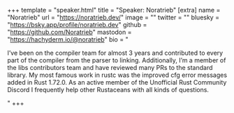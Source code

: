 +++
template = "speaker.html"
title = "Speaker: Noratrieb"
[extra]
  name = "Noratrieb"
  url = "https://noratrieb.dev/"
  image = ""
  twitter = ""
  bluesky = "https://bsky.app/profile/noratrieb.dev"
  github = "https://github.com/Noratrieb"
  mastodon = "https://hachyderm.io/@noratrieb"
  bio = "<p>I’ve been on the compiler team for almost 3 years and contributed to every part of the compiler from the parser to linking. Additionally, I’m a member of the libs contributors team and have reviewed many PRs to the standard library. My most famous work in rustc was the improved cfg error messages added in Rust 1.72.0. As an active member of the Unofficial Rust Community Discord I frequently help other Rustaceans with all kinds of questions.</p>"
+++
